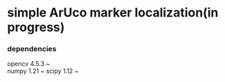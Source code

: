 # simple ArUco marker localization(in progress)

### dependencies
opencv 4.5.3 ~  
numpy 1.21 ~
scipy 1.12 ~
